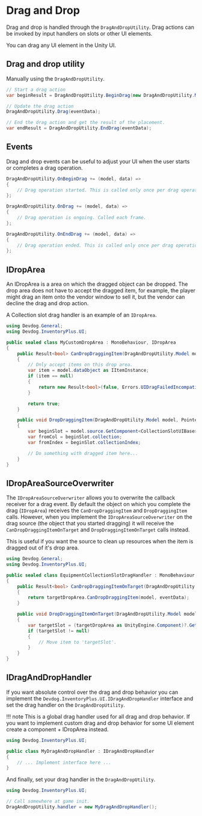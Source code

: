 # Drag and Drop

Drag and drop is handled through the `DragAndDropUtility`. Drag actions can be invoked by input handlers on slots or other UI elements.

You can drag any UI element in the Unity UI.

## Drag and drop utility

Manually using the `DragAndDropUtility`.

```csharp
// Start a drag action
var beginResult = DragAndDropUtility.BeginDrag(new DragAndDropUtility.Model(GetComponent<RectTransform>(), null), eventData);

// Update the drag action
DragAndDropUtility.Drag(eventData);

// End the drag action and get the result of the placement.
var endResult = DragAndDropUtility.EndDrag(eventData);
```

## Events

Drag and drop events can be useful to adjust your UI when the user starts or completes a drag operation.

```csharp
DragAndDropUtility.OnBeginDrag += (model, data) =>
{
	// Drag operation started. This is called only once per drag operation.
};

DragAndDropUtility.OnDrag += (model, data) => 
{
	// Drag operation is ongoing. Called each frame.
};

DragAndDropUtility.OnEndDrag += (model, data) =>
{
	// Drag operation ended. This is called only once per drag operation.
};
```

## IDropArea

An IDropArea is a area on which the dragged object can be dropped. The drop area does not have to accept the dragged item, for example, the player might drag an item onto the vendor window to sell it, but the vendor can decline the drag and drop action.

A Collection slot drag handler is an example of an `IDropArea`.

```csharp
using Devdog.General;
using Devdog.InventoryPlus.UI;

public sealed class MyCustomDropArea : MonoBehaviour, IDropArea
{
	public Result<bool> CanDropDraggingItem(DragAndDropUtility.Model model, PointerEventData eventData)
	{
		// Only accept items on this drop area.
		var item = model.dataObject as IItemInstance;
		if (item == null)
		{
			return new Result<bool>(false, Errors.UIDragFailedIncompatibleDragObject);
		}

		return true;
	}

	public void DropDraggingItem(DragAndDropUtility.Model model, PointerEventData eventData)
	{
		var beginSlot = model.source.GetComponent<CollectionSlotUIBase>();
		var fromCol = beginSlot.collection;
		var fromIndex = beginSlot.collectionIndex;

		// Do something with dragged item here...
	}
}
```

## IDropAreaSourceOverwriter

The `IDropAreaSourceOverwriter` allows you to overwrite the callback receiver for a drag event. By default the object on which you complete the drag (`IDropArea`) receives the `CanDropDraggingItem` and `DropDraggingItem` calls. However, when you implement the `IDropAreaSourceOverwriter` on the drag source (the object that you started dragging) it will receive the `CanDropDraggingItemOnTarget` and `DropDraggingItemOnTarget` calls instead.

This is useful if you want the source to clean up resources when the item is dragged out of it's drop area.

```csharp
using Devdog.General;
using Devdog.InventoryPlus.UI;

public sealed class EquipmentCollectionSlotDragHandler : MonoBehaviour, IDropAreaSourceOverwriter
{
	public Result<bool> CanDropDraggingItemOnTarget(DragAndDropUtility.Model model, IDropArea targetDropArea, PointerEventData eventData)
	{
		return targetDropArea.CanDropDraggingItem(model, eventData);
	}

	public void DropDraggingItemOnTarget(DragAndDropUtility.Model model, IDropArea targetDropArea, PointerEventData eventData)
	{
		var targetSlot = (targetDropArea as UnityEngine.Component)?.GetComponent<CollectionSlotUIBase>();
		if (targetSlot != null)
		{
			// Move item to 'targetSlot'.
		}
	}
}
```

## IDragAndDropHandler

If you want absolute control over the drag and drop behavior you can implement the `Devdog.InventoryPlus.UI.IDragAndDropHandler` interface and set the drag handler on the `DragAndDropUtility`.

!!! note
	This is a global drag handler used for all drag and drop behavior. If you want to implement custom drag and drop behavior for some UI element create a component + IDropArea instead.

```csharp
using Devdog.InventoryPlus.UI;

public class MyDragAndDropHandler : IDragAndDropHandler
{
	// ... Implement interface here ...
}
```

And finally, set your drag handler in the `DragAndDropUtility`.

```csharp
using Devdog.InventoryPlus.UI;

// Call somewhere at game init.
DragAndDropUtility.handler = new MyDragAndDropHandler();
```
